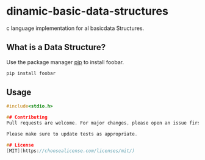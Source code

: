 # dinamic-basic-data-structures
c language implementation for al basicdata Structures.

## What is a Data Structure?

Use the package manager [pip](https://pip.pypa.io/en/stable/) to install foobar.

```bash
pip install foobar
```

## Usage

```c
#include<stdio.h>

## Contributing
Pull requests are welcome. For major changes, please open an issue first to discuss what you would like to change.

Please make sure to update tests as appropriate.

## License
[MIT](https://choosealicense.com/licenses/mit/)
